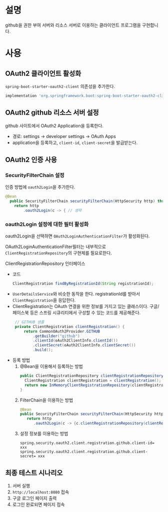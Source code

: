 # 설명
github을 권한 부여 서버와 리소스 서버로 이용하는 클라이언트 프로그램을 구현합니다. 

# 사용
## OAuth2 클라이언트 활성화
`spring-boot-starter-oauth2-client` 의존성을 추가한다. 
```groovy
implementation 'org.springframework.boot:spring-boot-starter-oauth2-client'
```

## OAuth2 github 리소스 서버 설정
github 사이트에서 OAuth2 Application을 등록한다. 
- 경로: settings -> developer settings -> OAuth Apps 
- application을 등록하고, `client-id`, `client-secret`을 발급받는다. 

## OAuth2 인증 사용
### SecurityFilterChain 설정
인증 방법에 `oauth2Login`을 추가한다. 
```java
@Bean
  public SecurityFilterChain securityFilterChain(HttpSecurity http) throws Exception {
    return http
        .oauth2Login(c -> { // 생략
```

### oauth2Login 설정에 대한 필터 활성화
oauth2Login을 선택하면 `OAuth2LoginAuthenticationFilter`가 활성화된다. 

OAuth2LoginAuthenticationFilter필터는 내부적으로 `ClientRegistrationRepository`의 구현체를 필요로한다. 

ClientRegistrationRepository 인터페이스
- 코드
   ```java
   ClientRegistration findByRegistrationId(String registrationId);
   ```
- `UserDetailsService`와 비슷한 동작을 한다. registrationId를 받아서 `ClientRegistration`을 응답한다. 
- ClientRegistration는 OAuth 연결을 위한 정보를 가지고 있는 클래스이다. 구글/페이스북 등은 스프링 시큐리티에서 구성할 수 있는 코드를 제공해준다. 
   ```java
    // GITHUB 샘플
    private ClientRegistration clientRegistration() {
        return CommonOAuth2Provider.GITHUB
            .getBuilder("github")
            .clientId(oAuth2ClientInfo.clientId())
            .clientSecret(oAuth2ClientInfo.clientSecret())
            .build();
   ```
- 등록 방법
   1. @Bean을 이용해서 등록하는 방법
      ```java
      public ClientRegistrationRepository clientRegistrationRepository() {
        ClientRegistration clientRegistration = clientRegistration();
        return new InMemoryClientRegistrationRepository(clientRegistration);
      }
      ```
   2. FilterChain을 이용하는 방법
      ```java
      @Bean
      public SecurityFilterChain securityFilterChain(HttpSecurity http) throws Exception {
         return http
            .oauth2Login(c -> {c.clientRegistrationRepository(clientRegistrationRepository());})
      ```
    3. 설정 정보를 이용하는 방법
       ```properties
       spring.security.oauth2.client.registration.github.client-id= xxx
       spring.security.oauth2.client.registration.github.client-secret= xxx
       ```

## 최종 테스트 시나리오
1. 서버 실행
2. `http://localhost:8080` 접속
3. 구글 로그인 페이지 출력
4. 로그인 완료되면 페이지 접속 